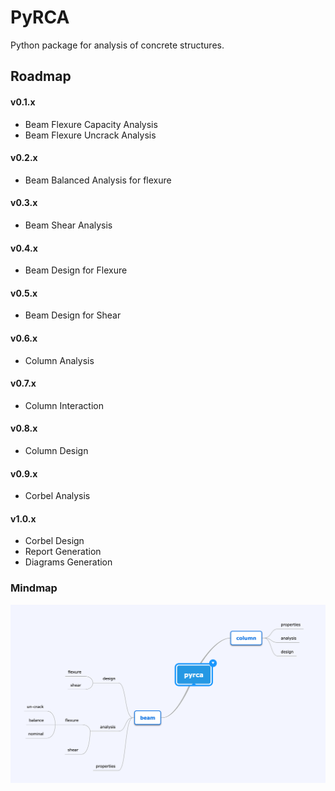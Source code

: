 # PyRCA

Python package for analysis of concrete structures.

## Roadmap

#### v0.1.x
- Beam Flexure Capacity Analysis
- Beam Flexure Uncrack Analysis

#### v0.2.x

- Beam Balanced Analysis for flexure

#### v0.3.x

- Beam Shear Analysis

#### v0.4.x

- Beam Design for Flexure

#### v0.5.x

- Beam Design for Shear

#### v0.6.x

- Column Analysis

#### v0.7.x

- Column Interaction

#### v0.8.x

- Column Design

#### v0.9.x

- Corbel Analysis

#### v1.0.x

- Corbel Design
- Report Generation
- Diagrams Generation 

### Mindmap

![mindmap](assets/mindmap.png)
